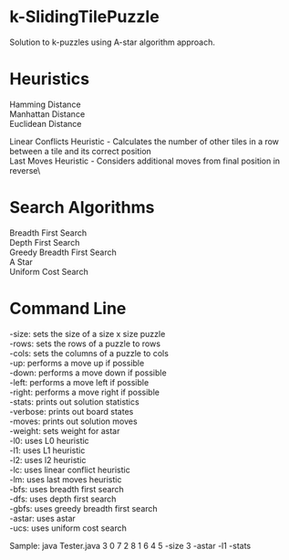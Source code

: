 # k-SlidingTilePuzzle
Solution to k-puzzles using A-star algorithm approach.

# Heuristics 

Hamming Distance\
Manhattan Distance\
Euclidean Distance

Linear Conflicts Heuristic - Calculates the number of other tiles in a row between a tile and its correct position\
Last Moves Heuristic - Considers additional moves from final position in reverse\

# Search Algorithms

Breadth First Search\
Depth First Search\
Greedy Breadth First Search\
A Star\
Uniform Cost Search

# Command Line 

-size: sets the size of a size x size puzzle\
-rows: sets the rows of a puzzle to rows\
-cols: sets the columns of a puzzle to cols\
-up: performs a move up if possible\
-down: performs a move down if possible\
-left: performs a move left if possible\
-right: performs a move right if possible\
-stats: prints out solution statistics\
-verbose: prints out board states\
-moves: prints out solution moves\
-weight: sets weight for astar\
-l0: uses L0 heuristic\
-l1: uses L1 heuristic\
-l2: uses l2 heuristic\
-lc: uses linear conflict heuristic\
-lm: uses last moves heuristic\
-bfs: uses breadth first search\
-dfs: uses depth first search\
-gbfs: uses greedy breadth first search\
-astar: uses astar \
-ucs: uses uniform cost search

Sample: java Tester.java 3 0 7 2 8 1 6 4 5 -size 3 -astar -l1 -stats


